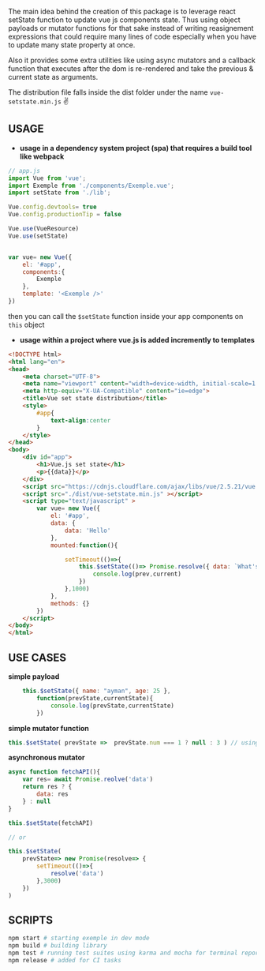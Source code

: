    The main idea behind the creation of this package is to leverage react setState function to update vue js components state. Thus using object payloads or mutator functions for that sake instead of writing reasignement expressions that could require many lines of code especially when you have to update many state property at once.
   
   Also it provides some extra utilities like using async mutators and a callback function that executes after the dom is 
re-rendered and take the previous & current state as arguments.


The distribution file falls inside the dist folder under the name `vue-setstate.min.js`  ✌

## USAGE

* __usage in a dependency system project (spa) that requires a build tool like webpack__

```javascript
// app.js 
import Vue from 'vue';
import Exemple from './components/Exemple.vue';
import setState from './lib';

Vue.config.devtools= true 
Vue.config.productionTip = false

Vue.use(VueResource)
Vue.use(setState)


var vue= new Vue({
    el: '#app', 
    components:{
        Exemple
    },
    template: '<Exemple />'
})
```

then you can call the `$setState` function inside your app components on `this` object

* __usage within a project where vue.js is added incremently to templates__

```html
<!DOCTYPE html>
<html lang="en">
<head>
    <meta charset="UTF-8">
    <meta name="viewport" content="width=device-width, initial-scale=1.0">
    <meta http-equiv="X-UA-Compatible" content="ie=edge">
    <title>Vue set state distribution</title>
    <style>
        #app{
            text-align:center
        }
    </style>
</head>
<body>
    <div id="app">
        <h1>Vue.js set state</h1>
        <p>{{data}}</p>
    </div>
    <script src="https://cdnjs.cloudflare.com/ajax/libs/vue/2.5.21/vue.min.js" ></script>
    <script src="./dist/vue-setstate.min.js" ></script>
    <script type="text/javascript" >
        var vue= new Vue({
            el: '#app',
            data: {
                data: 'Hello'
            },
            mounted:function(){

                setTimeout(()=>{
                    this.$setState(()=> Promise.resolve({ data: `What's up` }),function(prev,current){
                        console.log(prev,current)
                    })
                },1000)
            },
            methods: {}
        })
    </script>
</body>
</html>
```

## USE CASES 

**simple payload**
```javascript
    this.$setState({ name: "ayman", age: 25 },
        function(prevState,currentState){
            console.log(prevState,currentState)
        })
```

**simple mutator function**
```javascript
this.$setState( prevState =>  prevState.num === 1 ? null : 3 ) // using null to cancel the update
```

**asynchronous mutator**
```javascript
async function fetchAPI(){
    var res= await Promise.reolve('data')
    return res ? { 
        data: res
    } : null
}

this.$setState(fetchAPI)

// or 

this.$setState(
    prevState=> new Promise(resolve=> {
        setTimeout(()=>{
            resolve('data')
        },3000)
    })
)

```

## SCRIPTS

```bash
npm start # starting exemple in dev mode
npm build # building library
npm test # running test suites using karma and mocha for terminal reporting 
npm release # added for CI tasks 
```

